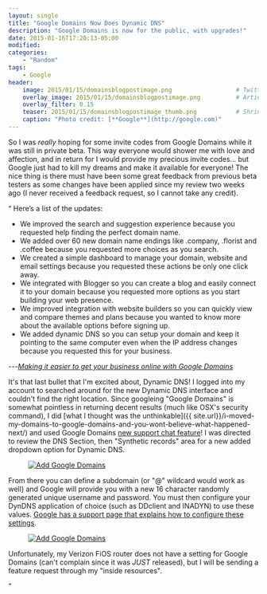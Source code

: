 ```yaml
---
layout: single
title: "Google Domains Now Does Dynamic DNS"
description: "Google Domains is now for the public, with upgrades!"
date: 2015-01-16T17:20:13-05:00
modified:
categories:
    - "Random"
tags:
    - Google
header:
    image: 2015/01/15/domainsblogpostimage.png					# Twitter (use 'overlay_image')
    overlay_image: 2015/01/15/domainsblogpostimage.png		    # Article header at 2048x768
    overlay_filter: 0.15
    teaser: 2015/01/15/domainsblogpostimage_thumb.png 			# Shrink image to 575 width
    caption: "Photo credit: [**Google**](http://google.com)"
---
```

So I was *really* hoping for some invite codes from Google Domains while it was still in private beta.  This way everyone would shower me with love and affection, and in return for I would provide my precious invite codes... but Google just had to kill my dreams and make it available for everyone!  The nice thing is there must have been some great feedback from previous beta testers as some changes have been applied since my review two weeks ago (I never received a feedback request, so I cannot take any credit).

<q>
Here’s a list of the updates:

- We improved the search and suggestion experience because you requested help finding the perfect domain name.
- We added over 60 new domain name endings like .company, .florist and .coffee because you requested more choices as you search.
- We created a simple dashboard to manage your domain, website and email settings because you requested these actions be only one click away.
- We integrated with Blogger so you can create a blog and easily connect it to your domain because you requested more options as you start building your web presence.
- We improved integration with website builders so you can quickly view and compare themes and plans because you wanted to know more about the available options before signing up.
- We added dynamic DNS so you can setup your domain and keep it pointing to the same computer even when the IP address changes because you requested this for your business.

</q> ---<cite>[Making it easier to get your business online with Google Domains](http://googleandyourbusiness.blogspot.com/2015/01/making-it-easier-to-get-your-business.html)</cite>

It's that last bullet that I'm excited about, Dynamic DNS!  I logged into my account to searched around for the new Dynamic DNS interface and couldn't find the right location.  Since googleing "Google Domains" is somewhat pointless in returning decent results (much like OSX's security command), I did [what I thought was the unthinkable]({{ site.url}}/i-moved-my-domains-to-google-domains-and-you-wont-believe-what-happened-next/) and used Google Domains [new support chat feature][chat]!  I was directed to review the DNS Section, then "Synthetic records" area for a new added dropdown option for Dynamic DNS.

<figure>
<a href="{{ site.url }}/images/2015/01/15/Google-DynDNS-Add.png"><img src="{{ site.url }}/images/2015/01/15/Google-DynDNS-Add_800.png" alt="Add Google Domains" title="Add Google Domains" /></a>
</figure>

From there you can define a subdomain (or "@" wildcard would work as well) and Google will provide you with a new 16 character randomly generated unique username and password.  You must then configure your DynDNS application of choice (such as DDclient and INADYN) to use these values.  [Google has a support page that explains how to configure these settings][dyndns-setup].

<figure>
<a href="{{ site.url }}/images/2015/01/15/Google-DynDNS-Configure.png"><img src="{{ site.url }}/images/2015/01/15/Google-DynDNS-Configure_800.png" alt="Add Google Domains" title="Add Google Domains" /></a>
</figure>

Unfortunately, my Verizon FiOS router does not have a setting for Google Domains (can't complain since it was *JUST* released), but I will be sending a feature request through my "inside resources".

[chat]: https://support.google.com/domains/answer/6058244?hl=en&ref_topic=3314005
[dyndns-setup]: https://support.google.com/domains/answer/6147083